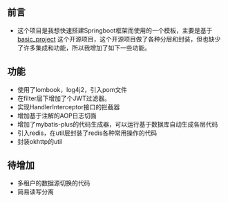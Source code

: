 ## 前言
* 这个项目是我想快速搭建Springboot框架而使用的一个模板，主要是基于[basic_project](https://gitee.com/huangxunhui/basic_project.git)
这个开源项目，这个开源项目做了各种分层和封装，但也缺少了许多集成和功能，所以我增加了如下一些功能。

## 功能
* 使用了lombook，log4j2，引入pom文件
* 在filter层下增加了个JWT过滤器。
* 实现HandlerInterceptor接口的拦截器
* 增加基于注解的AOP日志切面
* 增加了mybatis-plus的代码生成器，可以运行基于数据库自动生成各层代码
* 引入redis，在util层封装了redis各种常用操作的代码
* 封装okhttp的util

## 待增加
* 多租户的数据源切换的代码
* 简易读写分离
